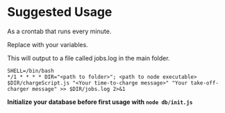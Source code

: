 # Suggested Usage

As a crontab that runs every minute.

Replace with your variables.

This will output to a file called jobs.log in the main folder.

```console
SHELL=/bin/bash
*/1 * * * * DIR="<path to folder>"; <path to node executable> $DIR/chargeScript.js "<Your time-to-charge message>" "Your take-off-charger message" >> $DIR/jobs.log 2>&1
```

**Initialize your database before first usage with `node db/init.js`**
